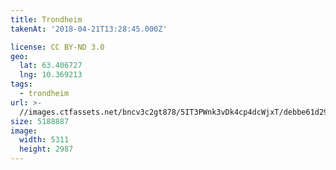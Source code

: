 ```yaml
---
title: Trondheim
takenAt: '2018-04-21T13:28:45.000Z'

license: CC BY-ND 3.0
geo:
  lat: 63.406727
  lng: 10.369213
tags:
  - trondheim
url: >-
  //images.ctfassets.net/bncv3c2gt878/5IT3PWnk3vDk4cp4dcWjxT/debbe61d2960839ac5c35bfb41b9daff/trondheim_26846395817_o
size: 5188887
image:
  width: 5311
  height: 2987
---
```


